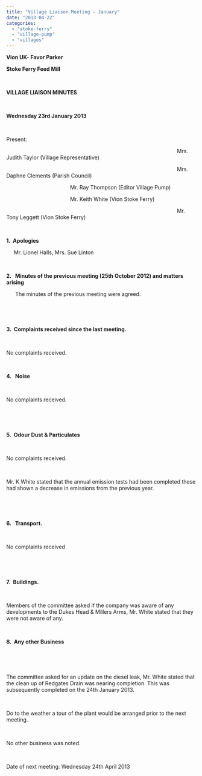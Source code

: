```yaml
---
title: "Village Liaison Meeting - January"
date: "2013-04-22"
categories: 
  - "stoke-ferry"
  - "village-pump"
  - "villages"
---
```


**Vion UK- Favor Parker**                                                                                 

**Stoke Ferry Feed Mill**

 

**VILLAGE LIAISON MINUTES**

 

**Wednesday 23rd January 2013**

 

Present:                             

                                                                                                                   Mrs. Judith Taylor (Village Representative)

                                                                                                                   Mrs. Daphne Clements (Parish Council)

                                           Mr. Ray Thompson (Editor Village Pump)

                                           Mr. Keith White (Vion Stoke Ferry)  

                                                                                                                   Mr. Tony Leggett (Vion Stoke Ferry)

 

**1.  Apologies**

     Mr. Lionel Halls, Mrs. Sue Linton

 

**2.   Minutes of the previous meeting (****25th October 2012****) and matters arising**     

      The minutes of the previous meeting were agreed.

 

 

**3.  Complaints received since the last meeting.**

 

No complaints received.

 

**4.   Noise**

 

No complaints received.

 

 

**5.  Odour Dust & Particulates**

 

No complaints received.

 

Mr. K White stated that the annual emission tests had been completed these had shown a decrease in emissions from the previous year.

 

 

**6.   Transport.**

 

No complaints received

 

 

**7.  Buildings.**

 

Members of the committee asked if the company was aware of any developments to the Dukes Head & Millers Arms, Mr. White stated that they were not aware of any.

 

**8.  Any other Business**

 

 

The committee asked for an update on the diesel leak, Mr. White stated that the clean up of Redgates Drain was nearing completion. This was subsequently completed on the 24th January 2013.

 

Do to the weather a tour of the plant would be arranged prior to the next meeting.

 

No other business was noted.

 

Date of next meeting: Wednesday 24th April 2013
